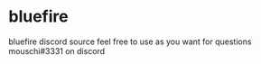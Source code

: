 # bluefire
bluefire discord source
feel free to use as you want
for questions mouschi#3331 on discord
